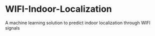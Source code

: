 # WIFI-Indoor-Localization
A machine learning solution to predict indoor localization through WIFI signals
